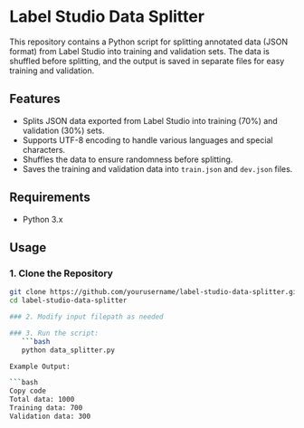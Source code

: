 # Label Studio Data Splitter

This repository contains a Python script for splitting annotated data (JSON format) from Label Studio into training and validation sets. The data is shuffled before splitting, and the output is saved in separate files for easy training and validation.

## Features

- Splits JSON data exported from Label Studio into training (70%) and validation (30%) sets.
- Supports UTF-8 encoding to handle various languages and special characters.
- Shuffles the data to ensure randomness before splitting.
- Saves the training and validation data into `train.json` and `dev.json` files.

## Requirements

- Python 3.x

## Usage

### 1. Clone the Repository

```bash
git clone https://github.com/yourusername/label-studio-data-splitter.git
cd label-studio-data-splitter

### 2. Modify input filepath as needed

### 3. Run the script:
   ```bash
   python data_splitter.py

Example Output:

```bash
Copy code
Total data: 1000
Training data: 700
Validation data: 300
